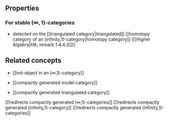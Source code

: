 
## Properties

### For stable $(\infty,1)$-categories

* detected on the [[triangulated category|triangulated]] [[homotopy category of an (infinity,1)-category|homotopy category]] ([[Higher Algebra|HA, remark 1.4.4.3]]))

## Related concepts

* [[ind-object in an (∞,1)-category]]

* [[compactly generated model category]]

* [[compactly generated triangulated category]]

[[!redirects compactly generated (∞,1)-categories]]
[[!redirects compactly generated (infinity,1)-category]]
[[!redirects compactly generated (infinity,1)-categories]]